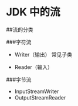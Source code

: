 # JDK 中的流

##流的分类

###字符流 
* Writer（输出）
常见子类 

* Reader（输入）

###字节流
* InputStreamWriter
* OutputStreamReader


